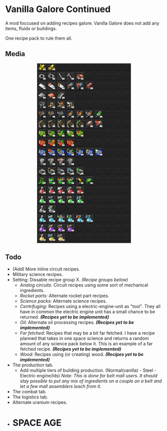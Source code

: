 # Vanilla Galore Continued

A mod foccused on adding recipes galore. Vanilla Galore does not add any items, fluids or buildings.

One recipe pack to rule them all.

## Media

<p align="center">
  <img src=".img\intermediates_v1.png" alt="Main Banner" width="300">
</p>

## Todo

-   (Add) More inline circuit recipes.
-   Military science recipes.
-   Setting: Dissable recipe group X. _(Recipe groups below)_
    -   _Analog circuits:_ Circuit recipes using some sort of mechanical ingredients.
    -   _Rocket parts:_ Alternate rocket part recipes.
    -   _Science packs:_ Alternate science recipes.
    -   _Centrifuging:_ Recipes using a electric-engine-unit as "tool". They all have in common the electric engine unit has a small chance to be returned. **_(Recipes yet to be implemented)_**
    -   _Oil:_ Alternate oil processing recipes. **_(Recipes yet to be implemented)_**
    -   _Far fetched:_ Recipes that may be a bit far fetched. I have a recipe planned that takes in one space science and returns a random amount of any science pack below it. This is an example of a far fetched recipe. **_(Recipes yet to be implemented)_**
    -   _Wood:_ Recipes using (or creating) wood. **_(Recipes yet to be implemented)_**
-   The production tab.
    -   Add multiple tiers of building production. (Normal(vanilla) - Steel - Electric engine/lds) _Note: This is done for belt mall users. It should stay possible to put any mix of ingredients on a couple on a belt and let a few mall assemblers leach from it._
-   The combat tab.
-   The logistics tab.
-   Alternate uranium recipes.
-   # SPACE AGE
